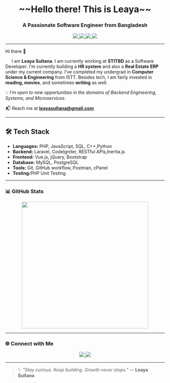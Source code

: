 <h1 align="center"> ~~Hello there! This is Leaya~~</h1>
<h3 align="center">A Passionate Software Engineer from Bangladesh</h3>

<p align="center">
  <a href="https://leetcode.com/u/Leaya/" target="_blank">
    <img src="https://img.shields.io/badge/LeetCode-Leaya0214-orange?style=flat-square&logo=leetcode&logoColor=white" />
  </a>
  <a href="https://www.linkedin.com/in/leaya-sultana-74b1a21b4/" target="_blank">
    <img src="https://img.shields.io/badge/LinkedIn-Leaya%20Sultana-blue?style=flat-square&logo=linkedin&logoColor=white" />
  </a>
  <a href="https://github.com/Leaya0214" target="_blank">
    <img src="https://img.shields.io/github/followers/Leaya0214?label=GitHub%20Followers&style=flat-square&logo=github" />
  </a>
  <a href="https://github.com/Leaya0214" target="_blank">
    <img src="https://komarev.com/ghpvc/?username=Leaya0214&style=flat-square&color=blue" />
  </a>
</p>

---

<p>Hi there 👋</p>
<p style="text-indent: 20px;">
  I am <strong>Leaya Sultana</strong>. I am currently working at <strong>STITBD</strong> as a Software Developer.
  I'm currently building a <strong>HR system</strong> and also a <strong>Real Estate ERP</strong> under my current company.
  I've completed my undergrad in <strong>Computer Science & Engineering</strong> from ISTT.
  Besides tech, I am fairly invested in <strong>reading, movies</strong>, and sometimes <strong>writing</strong> as well.
</p>
<p>
  💡 <span style="font-style: italic;">I’m open to new opportunities in the domains of Backend Engineering, Systems, and Microservices.</span>
</p>


📬 Reach me at **leayasultana@gmail.com**  

---

<h2>🛠️ Tech Stack</h2>
<ul>
  <li><strong>Languages:</strong> PHP, JavaScript, SQL, C++,Python</li>
  <li><strong>Backend:</strong> Laravel, CodeIgniter, RESTful APIs,Inertia.js</li>
  <li><strong>Frontend:</strong> Vue.js, jQuery, Bootstrap</li>
  <li><strong>Database:</strong> MySQL, PostgreSQL</li>
  <li><strong>Tools:</strong> Git, GitHub workflow, Postman, cPanel</li>
  <li><strong>Testing:</strong>PHP Unit Testing</li>
</ul>


---

### 📊 GitHub Stats  
<p align="center">
  <img src="https://github-readme-stats.vercel.app/api/top-langs/?username=Leaya0214&layout=compact&theme=vue&hide_border=true" width="400" />
</p>

---

### 🌐 Connect with Me  
<p align="center">
  <a href="https://www.linkedin.com/in/leaya-sultana-74b1a21b4/" target="_blank">
    <img src="https://img.shields.io/badge/Leaya Sultana-LinkedIn-blue?style=flat-square&logo=linkedin" />
  </a>
  <a href="mailto:leayasultana@gmail.com">
    <img src="https://img.shields.io/badge/Gmail-leayasultana@gmail.com-red?style=flat-square&logo=gmail&logoColor=white" />
  </a>
</p>

---

> ✨ *"Stay curious. Keep building. Growth never stops."* — **Leaya Sultana**
